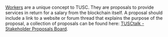 [Workers](introduction/workers) are a unique concept to TUSC. They are proposals to provide services in return for a salary from the blockchain itself. A proposal should include a link to a website or forum thread that explains the purpose of the proposal, a collection of proposals can be found here: [TUSCtalk - Stakeholder Proposals Board](https://tusctalk.org/index.php/board,75.0.html).
